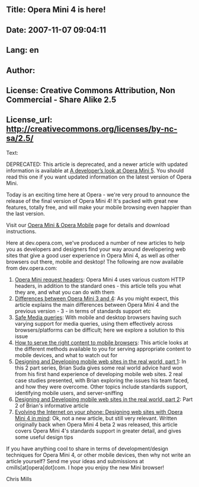 Title: Opera Mini 4 is here!
----
Date: 2007-11-07 09:04:11
----
Lang: en
----
Author: 
----
License: Creative Commons Attribution, Non Commercial - Share Alike 2.5
----
License_url: http://creativecommons.org/licenses/by-nc-sa/2.5/
----
Text:

<p class="note">DEPRECATED: This article is deprecated, and a newer article with updated information is available at <a href="http://dev.opera.com/articles/view/opera-mini-5-developers/">A developer’s look at Opera Mini 5</a>. You should read this one if you want updated information on the latest version of Opera Mini.</p>

<p>Today is an exciting time here at Opera - we&#39;re very proud to announce the release of the final version of Opera Mini 4! It&#39;s packed with great new features, totally free, and will make your mobile browsing even happier than the last version.</p>

<p class="note">Visit our <a href="http://www.opera.com/mobile/">Opera Mini &amp; Opera Mobile</a> page for details and download instructions.</p>

<p>Here at dev.opera.com, we&#39;ve produced a number of new articles to help you as developers and designers find your way around developering web sites that give a good user experience in Opera Mini 4, as well as other browsers out there, mobile and desktop! The following are now available from dev.opera.com:</p>

<ol>
<li><a href="http://dev.opera.com/articles/view/opera-mini-request-headers/" alt="Opera Mini request headers article">Opera Mini request headers</a>: Opera Mini 4 uses various custom HTTP headers, in addition to the standard ones - this article tells you what they are, and what you can do with them</li>
<li><a href="http://dev.opera.com/articles/view/differences-between-opera-mini-3-and-4/" alt="Article covering the differences between Opera Mini 3 and 4">Differences between Opera Mini 3 and 4</a>: As you might expect, this article explains the main differences between Opera Mini 4 and the previous version - 3 - in terms of standards support etc</li>
<li><a href="http://dev.opera.com/articles/view/safe-media-queries/" alt="Article on using media queries safely">Safe Media queries</a>: With mobile and desktop browsers having such varying support for media queries, using them effectively across browsers/platforms can be difficult; here we explore a solution to this issue</li>
<li><a href="http://dev.opera.com/articles/view/how-to-serve-the-right-content-to-mobile/" alt="Serving the right content to mobile browsers">How to serve the right content to mobile browsers</a>: This article looks at the different methods available to you for serving appropriate content to mobile devices, and what to watch out for</li>
<li><a href="http://dev.opera.com/articles/view/designing-and-developing-mobile-web-site/" alt="Real world mobile development advice">Designing and Developing mobile web sites in the real world, part 1</a>: In this 2 part series, Brian Suda gives some real world advice hard won from his first hand experience of developing mobile web sites. 2 real case studies presented, with Brian exploring the issues his team faced, and how they were overcome. Other topics include standards support, identifying mobile users, and server-sniffing</li>
<li><a href="http://dev.opera.com/articles/view/designing-and-developing-mobile-web-site-1/" alt="More real world mobile development advice">Designing and Developing mobile web sites in the real world, part 2</a>: Part 2 of Brian&#39;s informative article</li>
<li><a href="http://dev.opera.com/articles/view/evolving-the-internet-on-your-phone-des/" alt="Designing web sites with Opera Mini 4 in mind">Evolving the Internet on your phone: Designing web sites with Opera Mini 4 in mind</a>: Ok, not a new article, but still very relevant. Written originally back when Opera Mini 4 beta 2 was released, this article covers Opera Mini 4&#39;s standards support in greater detail, and gives some useful design tips</li>
</ol>
<p>If you have anything cool to share in terms of development/design techniques for Opera Mini 4, or other mobile devices, then why not write an article yourself? Send me your ideas and submissions at cmills[at]opera[dot]com. I hope you enjoy the new Mini browser!</p>

<p>Chris Mills</p>
